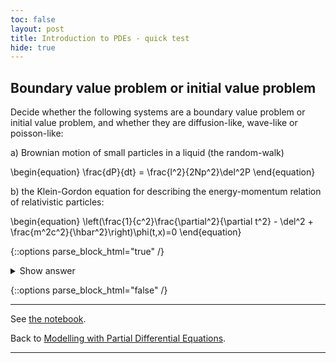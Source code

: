 ```yaml
---
toc: false
layout: post
title: Introduction to PDEs - quick test
hide: true
---
```


## Boundary value problem or initial value problem

Decide whether the following systems are a boundary value problem or initial value problem, and whether they are diffusion-like, wave-like or poisson-like:

a) Brownian motion of small particles in a liquid (the random-walk)

\begin{equation}
\frac{dP}{dt} = \frac{l^2}{2Np^2}\del^2P
\end{equation}

b) the Klein-Gordon equation for describing the energy-momentum relation of relativistic particles:

\begin{equation}
\left(\frac{1}{c^2}\frac{\partial^2}{\partial t^2} - \del^2 + \frac{m^2c^2}{\hbar^2}\right)\phi(t,x)=0
\end{equation}

{::options parse_block_html="true" /}
<details>
  <summary markdown="span">Show answer</summary>
  
 a) this is an initial value problem described by the diffusion equation
 b) this is an initial value problem described by the wave equation
 
</details>

{::options parse_block_html="false" /}

---

See [the notebook](https://nu-cem.github.io/CompPhys/2021/08/02/PDE-Intro.html).

Back to [Modelling with Partial Differential Equations](https://nu-cem.github.io/CompPhys/2021/08/02/PDEs.html).

---
